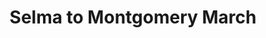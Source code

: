 ---
title: Selma to Montgomery March
year: 1965
category: selma to montgomery march
image: media/images/events/selma_march.jpeg
description: This was three protest marches, from Selma, Alabama to Montgomery. They were non-violent marches which demonstrated the desire of black Americans to use their right to vote. The march led to the passing of the Voting Rights Act which was a landmark achievement of the civil rights movement. 
songs related:
---